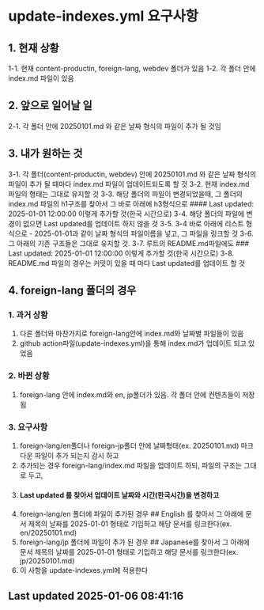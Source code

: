 # update-indexes.yml 요구사항

## 1. 현재 상황
1-1. 현재 content-productin, foreign-lang, webdev 폴더가 있음
1-2. 각 폴더 안에 index.md 파일이 있음

## 2. 앞으로 일어날 일
2-1. 각 폴더 안에 20250101.md 와 같은 날짜 형식의 파일이 추가 될 것임

## 3. 내가 원하는 것
3-1. 각 폴더(content-productin, webdev) 안에 20250101.md 와 같은 날짜 형식의 파일이 추가 될 때마다 index.md 파일이 업데이트되도록 할 것
3-2. 현재 index.md 파일의 형태는 그대로 유지할 것
3-3. 해당 폴더의 파일이 변경되었을때, 그 폴더의 index.md 파일의 h1구조를 찾아서 그 바로 아래에 h3형식으로 #### Last updated: 2025-01-01 12:00:00 이렇게 추가할 것(한국 시간으로)
3-4. 해당 폴더의 파일에 변경이 없으면 Last updated를 업데이트 하지 않을 것
3-5. 3-4 바로 아래에 리스트 형식으로 - 2025-01-01과 같이 날짜 형식의 파일이름을 넣고, 그 파일을 링크할 것
3-6. 그 아래의 기존 구조들은 그대로 유지할 것.
3-7. 루트의 README.md파일에도 ### Last updated: 2025-01-01 12:00:00 이렇게 추가할 것(한국 시간으로)
3-8. README.md 파일의 경우는 커밋이 있을 때 마다 Last updated를 업데이트 할 것

## 4. foreign-lang 폴더의 경우
### 1. 과거 상황
1. 다른 폴더와 마찬가지로 foreign-lang안에 index.md와 날짜별 파일들이 있음
2. github action파일(update-indexes.yml)을 통해 index.md가 업데이트 되고 있었음

### 2. 바뀐 상황
1. foreign-lang 안에 index.md와 en, jp폴더가 있음. 각 폴더 안에 컨텐츠들이 저장됨

### 3. 요구사항
1. foreign-lang/en폴더나 foreign-jp폴더 안에 날짜형태(ex. 20250101.md) 마크다운 파일이 추가 되는지 감시 하고
2. 추가되는 경우 foreign-lang/index.md 파일을 업데이트 하되, 파일의 구조는 그대로 두고,
3. #### Last updated 를 찾아서 업데이트 날짜와 시간(한국시간)을 변경하고
4. foreign-lang/en 폴더에 파일이 추가된 경우 ## English 를 찾아서 그 아래에 문서 제목의 날짜를 2025-01-01 형태로 기입하고 해당 문서를 링크한다(ex. en/20250101.md)
5. foreign-lang/jp 폴더에 파일이 추가 된 경우 ## Japanese를 찾아서 그 아래에 문서 제목의 날짜를 2025-01-01 형태로 기입하고 해당 문서를 링크한다(ex. jp/20250101.md)
6. 이 사항을 update-indexes.yml에 적용한다

## Last updated 2025-01-06 08:41:16